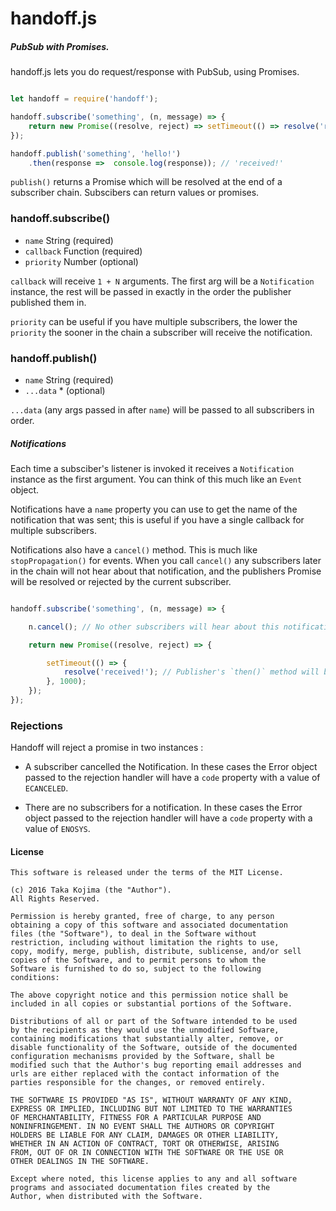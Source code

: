 # handoff.js

##### PubSub with Promises.

handoff.js lets you do request/response with PubSub, using Promises.

```javascript

let handoff = require('handoff');

handoff.subscribe('something', (n, message) => {
    return new Promise((resolve, reject) => setTimeout(() => resolve('received!'), 1000));
});

handoff.publish('something', 'hello!')
    .then(response =>  console.log(response)); // 'received!'

````

`publish()` returns a Promise which will be resolved at the end of a subscriber chain. Subscibers can return values or promises.

### handoff.subscribe()
- `name` String (required)
- `callback` Function (required)
- `priority` Number (optional)

`callback` will receive `1 + N` arguments. The first arg will be a `Notification` instance, the rest will be passed in exactly in the order the publisher published them in.

`priority` can be useful if you have multiple subscribers, the lower the `priority` the sooner in the chain a subscriber will receive the notification.

### handoff.publish()
- `name` String (required)
- `...data` * (optional)

`...data` (any args passed in after `name`) will be passed to all subscribers in order.


##### Notifications

Each time a subsciber's listener is invoked it receives a `Notification` instance as the first argument. You can think of this much like an `Event` object.

Notifications have a `name` property you can use to get the name of the notification that was sent; this is useful if you have a single callback for multiple subscribers.

Notifications also have a `cancel()` method. This is much like `stopPropagation()` for events. When you call `cancel()` any subscribers later in the chain will not hear about that notification, and the publishers Promise will be resolved or rejected by the current subscriber.

````javascript

handoff.subscribe('something', (n, message) => {

    n.cancel(); // No other subscribers will hear about this notification.

    return new Promise((resolve, reject) => {

        setTimeout(() => {
            resolve('received!'); // Publisher's `then()` method will be invoked now.
        }, 1000);
    });
});

````

### Rejections

Handoff will reject a promise in two instances :

- A subscriber cancelled the Notification. In these cases the Error object
passed to the rejection handler will have a `code` property with a value of `ECANCELED`.

- There are no subscribers for a notification. In these cases the Error object
passed to the rejection handler will have a `code` property with a value of `ENOSYS`.

#### License

    This software is released under the terms of the MIT License.

    (c) 2016 Taka Kojima (the "Author").
    All Rights Reserved.

    Permission is hereby granted, free of charge, to any person
    obtaining a copy of this software and associated documentation
    files (the "Software"), to deal in the Software without
    restriction, including without limitation the rights to use,
    copy, modify, merge, publish, distribute, sublicense, and/or sell
    copies of the Software, and to permit persons to whom the
    Software is furnished to do so, subject to the following
    conditions:

    The above copyright notice and this permission notice shall be
    included in all copies or substantial portions of the Software.

    Distributions of all or part of the Software intended to be used
    by the recipients as they would use the unmodified Software,
    containing modifications that substantially alter, remove, or
    disable functionality of the Software, outside of the documented
    configuration mechanisms provided by the Software, shall be
    modified such that the Author's bug reporting email addresses and
    urls are either replaced with the contact information of the
    parties responsible for the changes, or removed entirely.

    THE SOFTWARE IS PROVIDED "AS IS", WITHOUT WARRANTY OF ANY KIND,
    EXPRESS OR IMPLIED, INCLUDING BUT NOT LIMITED TO THE WARRANTIES
    OF MERCHANTABILITY, FITNESS FOR A PARTICULAR PURPOSE AND
    NONINFRINGEMENT. IN NO EVENT SHALL THE AUTHORS OR COPYRIGHT
    HOLDERS BE LIABLE FOR ANY CLAIM, DAMAGES OR OTHER LIABILITY,
    WHETHER IN AN ACTION OF CONTRACT, TORT OR OTHERWISE, ARISING
    FROM, OUT OF OR IN CONNECTION WITH THE SOFTWARE OR THE USE OR
    OTHER DEALINGS IN THE SOFTWARE.

    Except where noted, this license applies to any and all software
    programs and associated documentation files created by the
    Author, when distributed with the Software.

